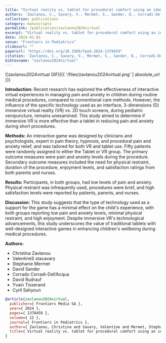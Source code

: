 ```yaml
---
title: "Virtual reality vs. tablet for procedural comfort using an identical game in children undergoing venipuncture: a randomized clinical trial"
authors: 'Zavlanou, C., Savary, V., Mermet, S., Sander, D., Corradi-Dell’Acqua, C., Rudrauf, D., Tisserand, Y. & Sahyoun, C.'
collection: publications
category: manuscripts
permalink: /publication/zavlanou2024virtual
excerpt: "Virtual reality vs. tablet for procedural comfort using an identical game in children undergoing venipuncture: a randomized clinical trial"
date: 2024-01-01
venue: "Frontiers in Pediatrics"
slidesurl: ""
paperurl: "https://doi.org/10.3389/fped.2024.1378459"
citation: 'Zavlanou, C., Savary, V., Mermet, S., Sander, D., Corradi-Dell’Acqua, C., Rudrauf, D., Tisserand, Y. & Sahyoun, C. (2024). "Virtual reality vs. tablet for procedural comfort using an identical game in children undergoing venipuncture: a randomized clinical trial." Frontiers in Pediatrics, 12. 1378459.'
bibtexname: "zavlanou2024virtual"
---
```



![zavlanou2024virtual GIF]({{ '/files/zavlanou2024virtual.png' | absolute_url }})

**Introduction:**  Recent research has explored the effectiveness of interactive virtual experiences in managing pain and anxiety in children during routine medical procedures, compared to conventional care methods. However, the influence of the specific technology used as an interface, 3-dimensions (D) immersive virtual reality (VR) vs. 2D touch screens, during pediatric venipuncture, remains unexamined. This study aimed to determine if immersive VR is more effective than a tablet in reducing pain and anxiety during short procedures.

**Methods:**  An interactive game was designed by clinicians and psychologists, expert in pain theory, hypnosis, and procedural pain and anxiety relief, and was tailored for both VR and tablet use. Fifty patients were randomly assigned to either the Tablet or VR group. The primary outcome measures were pain and anxiety levels during the procedure. Secondary outcome measures included the need for physical restraint, duration of the procedure, enjoyment levels, and satisfaction ratings from both parents and nurses.

**Results:**  Participants, in both groups, had low levels of pain and anxiety. Physical restraint was infrequently used, procedures were brief, and high satisfaction levels were reported by patients, parents, and nurses.

**Discussion:**  This study suggests that the type of technology used as a support for the game has a minimal effect on the child's experience, with both groups reporting low pain and anxiety levels, minimal physical restraint, and high enjoyment. Despite immersive VR's technological advancements, this study underscores the value of traditional tablets with well-designed interactive games in enhancing children's wellbeing during medical procedures.


**Authors:**
 - Christina Zavlanou
 - ValentineS stacavary
 - Stephanie Mermet
 - David Sander
 - Corrado Corradi-Dell’Acqua
 - David Rudrauf
 - Yvain Tisserand
 - Cyril Sahyoun

```bibtex
@article{zavlanou2024virtual,
  publisher={ Frontiers Media SA },
  year={ 2024 },
  pages={ 1378459 },
  volume={ 12 },
  journal={ Frontiers in Pediatrics },
  author={ Zavlanou, Christina and Savary, Valentine and Mermet, Stephanie and Sander, David and Corradi-Dell’Acqua, Corrado and Rudrauf, David and Tisserand, Yvain and Sahyoun, Cyril },
  title={ Virtual reality vs. tablet for procedural comfort using an identical game in children undergoing venipuncture: a randomized clinical trial },
}
```
